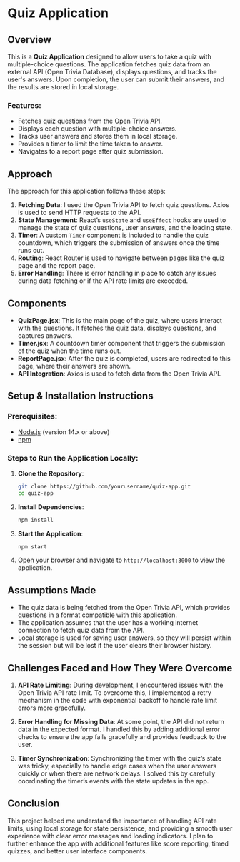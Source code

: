 <h1 align="left">Quiz Application</h1>

## Overview

This is a **Quiz Application** designed to allow users to take a quiz with multiple-choice questions. The application fetches quiz data from an external API (Open Trivia Database), displays questions, and tracks the user's answers. Upon completion, the user can submit their answers, and the results are stored in local storage.

### Features:
- Fetches quiz questions from the Open Trivia API.
- Displays each question with multiple-choice answers.
- Tracks user answers and stores them in local storage.
- Provides a timer to limit the time taken to answer.
- Navigates to a report page after quiz submission.

## Approach

The approach for this application follows these steps:
1. **Fetching Data**: I used the Open Trivia API to fetch quiz questions. Axios is used to send HTTP requests to the API.
2. **State Management**: React’s `useState` and `useEffect` hooks are used to manage the state of quiz questions, user answers, and the loading state.
3. **Timer**: A custom `Timer` component is included to handle the quiz countdown, which triggers the submission of answers once the time runs out.
4. **Routing**: React Router is used to navigate between pages like the quiz page and the report page.
5. **Error Handling**: There is error handling in place to catch any issues during data fetching or if the API rate limits are exceeded.

## Components

- **QuizPage.jsx**: This is the main page of the quiz, where users interact with the questions. It fetches the quiz data, displays questions, and captures answers.
- **Timer.jsx**: A countdown timer component that triggers the submission of the quiz when the time runs out.
- **ReportPage.jsx**: After the quiz is completed, users are redirected to this page, where their answers are shown.
- **API Integration**: Axios is used to fetch data from the Open Trivia API.

## Setup & Installation Instructions

### Prerequisites:
- [Node.js](https://nodejs.org/en/) (version 14.x or above)
- [npm](https://www.npmjs.com/get-npm)

### Steps to Run the Application Locally:

1. **Clone the Repository**:
    ```bash
    git clone https://github.com/yourusername/quiz-app.git
    cd quiz-app
    ```

2. **Install Dependencies**:
    ```bash
    npm install
    ```

3. **Start the Application**:
    ```bash
    npm start
    ```

4. Open your browser and navigate to `http://localhost:3000` to view the application.

## Assumptions Made

- The quiz data is being fetched from the Open Trivia API, which provides questions in a format compatible with this application.
- The application assumes that the user has a working internet connection to fetch quiz data from the API.
- Local storage is used for saving user answers, so they will persist within the session but will be lost if the user clears their browser history.

## Challenges Faced and How They Were Overcome

1. **API Rate Limiting**: During development, I encountered issues with the Open Trivia API rate limit. To overcome this, I implemented a retry mechanism in the code with exponential backoff to handle rate limit errors more gracefully.

2. **Error Handling for Missing Data**: At some point, the API did not return data in the expected format. I handled this by adding additional error checks to ensure the app fails gracefully and provides feedback to the user.

3. **Timer Synchronization**: Synchronizing the timer with the quiz’s state was tricky, especially to handle edge cases when the user answers quickly or when there are network delays. I solved this by carefully coordinating the timer’s events with the state updates in the app.

## Conclusion

This project helped me understand the importance of handling API rate limits, using local storage for state persistence, and providing a smooth user experience with clear error messages and loading indicators. I plan to further enhance the app with additional features like score reporting, timed quizzes, and better user interface components.
